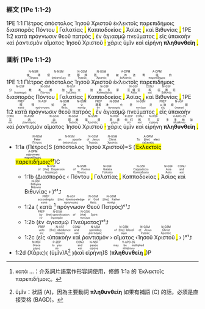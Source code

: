 ### 經文 (1Pe 1:1-2)

1PE 1:1 <span title="N-NSM&#10;彼得&#10;Πέτρος">Πέτρος</span>   <span title="N-NSM&#10;使徒&#10;ἀπόστολος">ἀπόστολος</span>   <span title="N-GSM&#10;耶稣&#10;Ἰησοῦς">Ἰησοῦ</span>   <span title="N-GSM&#10;基督&#10;Χριστός">Χριστοῦ</span>   <span title="A-DPM&#10;被拣选&#10;ἐκλεκτός">ἐκλεκτοῖς</span>   <span title="A-DPM&#10;寄居的&#10;παρεπίδημος">παρεπιδήμοις</span>   <span title="N-GSF&#10;分散&#10;διασπορά">διασπορᾶς</span>   <span title="N-GSM&#10;本都&#10;Πόντος">Πόντου</span> <mark class="pm">,</mark> <span title="N-GSF&#10;加拉太&#10;Γαλατία">Γαλατίας</span> <mark class="pm">,</mark> <span title="N-GSF&#10;加帕多家&#10;Καππαδοκία">Καππαδοκίας</span> <mark class="pm">,</mark> <span title="N-GSF&#10;亚细亚&#10;Ἀσία">Ἀσίας</span> <mark class="pm">,</mark> <span title="CONJ&#10;和&#10;καί">καὶ</span>   <span title="N-GSF&#10;庇推尼&#10;Βιθυνία">Βιθυνίας</span> <mark class="pm">,</mark> 1PE 1:2 <span title="PREP&#10;照&#10;κατά">κατὰ</span>   <span title="N-ASF&#10;预知&#10;πρόγνωσις">πρόγνωσιν</span>   <span title="N-GSM&#10;神&#10;θεός">θεοῦ</span>   <span title="N-GSM&#10;父&#10;πατήρ">πατρός</span> <mark class="pm">,</mark> <span title="PREP&#10;藉着&#10;ἐν">ἐν</span>   <span title="N-DSM&#10;净化&#10;ἁγιασμός">ἁγιασμῷ</span>   <span title="N-GSN&#10;圣灵&#10;πνεῦμα">πνεύματος</span> <mark class="pm">,</mark> <span title="PREP&#10;以致&#10;εἰς">εἰς</span>   <span title="N-ASF&#10;顺服&#10;ὑπακοή">ὑπακοὴν</span>   <span title="CONJ&#10;又&#10;καί">καὶ</span>   <span title="N-ASM&#10;洒&#10;ῥαντισμός">ῥαντισμὸν</span>   <span title="N-GSN&#10;血&#10;αἷμα">αἵματος</span>   <span title="N-GSM&#10;耶稣&#10;Ἰησοῦς">Ἰησοῦ</span>   <span title="N-GSM&#10;基督&#10;Χριστός">Χριστοῦ</span> <mark class="pm">·</mark> <span title="N-NSF&#10;恩惠&#10;χάρις">χάρις</span>   <span title="P-2DP&#10;你们&#10;σύ">ὑμῖν</span>   <span title="CONJ&#10;和&#10;καί">καὶ</span>   <span title="N-NSF&#10;平安&#10;εἰρήνη">εἰρήνη</span>   <span title="V-APO-3S&#10;多多地加&#10;πληθύνω"><strong>πληθυνθείη</strong></span> <mark class="pm">.</mark> 
### 圖析 (1Pe 1:1-2)
1PE 1:1 <RUBY><ruby><ruby>Πέτρος<rt>Πέτρος</rt></ruby><rt>彼得</rt></ruby><rt>N-NSM</rt></RUBY>   <RUBY><ruby><ruby>ἀπόστολος<rt>ἀπόστολος</rt></ruby><rt>使徒</rt></ruby><rt>N-NSM</rt></RUBY>   <RUBY><ruby><ruby>Ἰησοῦ<rt>Ἰησοῦς</rt></ruby><rt>耶稣</rt></ruby><rt>N-GSM</rt></RUBY>   <RUBY><ruby><ruby>Χριστοῦ<rt>Χριστός</rt></ruby><rt>基督</rt></ruby><rt>N-GSM</rt></RUBY>   <RUBY><ruby><ruby>ἐκλεκτοῖς<rt>ἐκλεκτός</rt></ruby><rt>被拣选</rt></ruby><rt>A-DPM</rt></RUBY>   <RUBY><ruby><ruby>παρεπιδήμοις<rt>παρεπίδημος</rt></ruby><rt>寄居的</rt></ruby><rt>A-DPM</rt></RUBY>   <RUBY><ruby><ruby>διασπορᾶς<rt>διασπορά</rt></ruby><rt>分散</rt></ruby><rt>N-GSF</rt></RUBY>   <RUBY><ruby><ruby>Πόντου<rt>Πόντος</rt></ruby><rt>本都</rt></ruby><rt>N-GSM</rt></RUBY> <mark class="pm">,</mark> <RUBY><ruby><ruby>Γαλατίας<rt>Γαλατία</rt></ruby><rt>加拉太</rt></ruby><rt>N-GSF</rt></RUBY> <mark class="pm">,</mark> <RUBY><ruby><ruby>Καππαδοκίας<rt>Καππαδοκία</rt></ruby><rt>加帕多家</rt></ruby><rt>N-GSF</rt></RUBY> <mark class="pm">,</mark> <RUBY><ruby><ruby>Ἀσίας<rt>Ἀσία</rt></ruby><rt>亚细亚</rt></ruby><rt>N-GSF</rt></RUBY> <mark class="pm">,</mark> <RUBY><ruby><ruby>καὶ<rt>καί</rt></ruby><rt>和</rt></ruby><rt>CONJ</rt></RUBY>   <RUBY><ruby><ruby>Βιθυνίας<rt>Βιθυνία</rt></ruby><rt>庇推尼</rt></ruby><rt>N-GSF</rt></RUBY> <mark class="pm">,</mark> 1PE 1:2 <RUBY><ruby><ruby>κατὰ<rt>κατά</rt></ruby><rt>照</rt></ruby><rt>PREP</rt></RUBY>   <RUBY><ruby><ruby>πρόγνωσιν<rt>πρόγνωσις</rt></ruby><rt>预知</rt></ruby><rt>N-ASF</rt></RUBY>   <RUBY><ruby><ruby>θεοῦ<rt>θεός</rt></ruby><rt>神</rt></ruby><rt>N-GSM</rt></RUBY>   <RUBY><ruby><ruby>πατρός<rt>πατήρ</rt></ruby><rt>父</rt></ruby><rt>N-GSM</rt></RUBY> <mark class="pm">,</mark> <RUBY><ruby><ruby>ἐν<rt>ἐν</rt></ruby><rt>藉着</rt></ruby><rt>PREP</rt></RUBY>   <RUBY><ruby><ruby>ἁγιασμῷ<rt>ἁγιασμός</rt></ruby><rt>净化</rt></ruby><rt>N-DSM</rt></RUBY>   <RUBY><ruby><ruby>πνεύματος<rt>πνεῦμα</rt></ruby><rt>圣灵</rt></ruby><rt>N-GSN</rt></RUBY> <mark class="pm">,</mark> <RUBY><ruby><ruby>εἰς<rt>εἰς</rt></ruby><rt>以致</rt></ruby><rt>PREP</rt></RUBY>   <RUBY><ruby><ruby>ὑπακοὴν<rt>ὑπακοή</rt></ruby><rt>顺服</rt></ruby><rt>N-ASF</rt></RUBY>   <RUBY><ruby><ruby>καὶ<rt>καί</rt></ruby><rt>又</rt></ruby><rt>CONJ</rt></RUBY>   <RUBY><ruby><ruby>ῥαντισμὸν<rt>ῥαντισμός</rt></ruby><rt>洒</rt></ruby><rt>N-ASM</rt></RUBY>   <RUBY><ruby><ruby>αἵματος<rt>αἷμα</rt></ruby><rt>血</rt></ruby><rt>N-GSN</rt></RUBY>   <RUBY><ruby><ruby>Ἰησοῦ<rt>Ἰησοῦς</rt></ruby><rt>耶稣</rt></ruby><rt>N-GSM</rt></RUBY>   <RUBY><ruby><ruby>Χριστοῦ<rt>Χριστός</rt></ruby><rt>基督</rt></ruby><rt>N-GSM</rt></RUBY> <mark class="pm">·</mark> <RUBY><ruby><ruby>χάρις<rt>χάρις</rt></ruby><rt>恩惠</rt></ruby><rt>N-NSF</rt></RUBY>   <RUBY><ruby><ruby>ὑμῖν<rt>σύ</rt></ruby><rt>你们</rt></ruby><rt>P-2DP</rt></RUBY>   <RUBY><ruby><ruby>καὶ<rt>καί</rt></ruby><rt>和</rt></ruby><rt>CONJ</rt></RUBY>   <RUBY><ruby><ruby>εἰρήνη<rt>εἰρήνη</rt></ruby><rt>平安</rt></ruby><rt>N-NSF</rt></RUBY>   <RUBY><ruby><ruby><strong>πληθυνθείη</strong><rt>πληθύνω</rt></ruby><rt>多多地加</rt></ruby><rt>V-APO-3S</rt></RUBY> <mark class="pm">.</mark> 
- 1:1a (<RUBY><ruby><ruby>Πέτρος<rt>Πέτρος</rt></ruby><rt>Peter</rt></ruby><rt>N-NSM</rt></RUBY>)S (<RUBY><ruby><ruby>ἀπόστολος<rt>ἀπόστολος</rt></ruby><rt>an apostle</rt></ruby><rt>N-NSM</rt></RUBY> <RUBY><ruby><ruby>Ἰησοῦ<rt>Ἰησοῦς</rt></ruby><rt>of Jesus</rt></ruby><rt>N-GSM</rt></RUBY> <RUBY><ruby><ruby>Χριστοῦ<rt>Χριστός</rt></ruby><rt>Christ</rt></ruby><rt>N-GSM</rt></RUBY>)=S (<mark><RUBY><ruby><ruby>Ἐκλεκτοῖς<rt>ἐκλεκτός</rt></ruby><rt>To [the] elect</rt></ruby><rt>A-DPM</rt></RUBY> <RUBY><ruby><ruby>παρεπιδήμοις<rt>παρεπίδημος</rt></ruby><rt>sojourners</rt></ruby><rt>A-DPM</rt></RUBY>°¹</mark>)C 
	- 1:1b (<RUBY><ruby><ruby>Διασπορᾶς<rt>διασπορά</rt></ruby><rt>of [the] Dispersion</rt></ruby><rt>N-GSF</rt></RUBY> ‹ <RUBY><ruby><ruby>Πόντου <mark class="pm">,</mark><rt>Πόντος</rt></ruby><rt>of Pontus</rt></ruby><rt>N-GSM</rt></RUBY> <RUBY><ruby><ruby>Γαλατίας <mark class="pm">,</mark><rt>Γαλατία</rt></ruby><rt>Galatia</rt></ruby><rt>N-GSF</rt></RUBY> <RUBY><ruby><ruby>Καππαδοκίας <mark class="pm">,</mark><rt>Καππαδοκία</rt></ruby><rt>Cappadocia</rt></ruby><rt>N-GSF</rt></RUBY> <RUBY><ruby><ruby>Ἀσίας<rt>Ἀσία</rt></ruby><rt>Asia</rt></ruby><rt>N-GSF</rt></RUBY> <RUBY><ruby><ruby>καὶ<rt>καί</rt></ruby><rt>and</rt></ruby><rt>CONJ</rt></RUBY> <RUBY><ruby><ruby>Βιθυνίας<rt>Βιθυνία</rt></ruby><rt>Bithynia</rt></ruby><rt>N-GSF</rt></RUBY> › )°¹⮥
	- 1:2a (<RUBY><ruby><ruby>κατὰ<rt>κατά</rt></ruby><rt>according to</rt></ruby><rt>PREP</rt></RUBY>[^1] <RUBY><ruby><ruby>πρόγνωσιν<rt>πρόγνωσις</rt></ruby><rt>[the] foreknowledge</rt></ruby><rt>N-ASF</rt></RUBY> <RUBY><ruby><ruby>Θεοῦ<rt>θεός</rt></ruby><rt>of God</rt></ruby><rt>N-GSM</rt></RUBY> <RUBY><ruby><ruby>Πατρός<rt>πατήρ</rt></ruby><rt>[the] Father</rt></ruby><rt>N-GSM</rt></RUBY>)°¹⮥ 
	- 1:2b (<RUBY><ruby><ruby>ἐν<rt>ἐν</rt></ruby><rt>by</rt></ruby><rt>PREP</rt></RUBY> <RUBY><ruby><ruby>ἁγιασμῷ<rt>ἁγιασμός</rt></ruby><rt>[the] sanctification</rt></ruby><rt>N-DSM</rt></RUBY> <RUBY><ruby><ruby>Πνεύματος<rt>πνεῦμα</rt></ruby><rt>of [the] Spirit</rt></ruby><rt>N-GSN</rt></RUBY>)°¹⮥ 
	- 1:2c (<RUBY><ruby><ruby>εἰς<rt>εἰς</rt></ruby><rt>unto</rt></ruby><rt>PREP</rt></RUBY> ‹<RUBY><ruby><ruby>ὑπακοὴν<rt>ὑπακοή</rt></ruby><rt>[the] obedience</rt></ruby><rt>N-ASF</rt></RUBY> <RUBY><ruby><ruby>καὶ<rt>καί</rt></ruby><rt>and</rt></ruby><rt>CONJ</rt></RUBY> <RUBY><ruby><ruby>ῥαντισμὸν<rt>ῥαντισμός</rt></ruby><rt>sprinkling</rt></ruby><rt>N-ASM</rt></RUBY> › <RUBY><ruby><ruby>αἵματος<rt>αἷμα</rt></ruby><rt>of [the] blood</rt></ruby><rt>N-GSN</rt></RUBY> ‹<RUBY><ruby><ruby>Ἰησοῦ<rt>Ἰησοῦς</rt></ruby><rt>of Jesus</rt></ruby><rt>N-GSM</rt></RUBY> <RUBY><ruby><ruby>Χριστοῦ <mark class="pm">,</mark><rt>Χριστός</rt></ruby><rt>Christ</rt></ruby><rt>N-GSM</rt></RUBY> › )°¹⮥ 
- 1:2d (<RUBY><ruby><ruby>Χάρις<rt>χάρις</rt></ruby><rt>Grace</rt></ruby><rt>N-NSF</rt></RUBY>)⦇ (<RUBY><ruby><ruby>ὑμῖν<rt>σύ</rt></ruby><rt>to you</rt></ruby><rt>P-2DP</rt></RUBY>)A[^2] ⦈(<RUBY><ruby><ruby>καὶ<rt>καί</rt></ruby><rt>and</rt></ruby><rt>CONJ</rt></RUBY> <RUBY><ruby><ruby>εἰρήνη<rt>εἰρήνη</rt></ruby><rt>peace</rt></ruby><rt>N-NSF</rt></RUBY>)S (<RUBY><ruby><ruby><strong>πληθυνθείη <mark class="pm">.</mark></strong><rt>πληθύνω</rt></ruby><rt>may be multiplied</rt></ruby><rt>V-APO-3S</rt></RUBY>)P


[^1]: κατὰ ...：介系詞片語當作形容詞使用，修飾 1:1a 的 Ἐκλεκτοῖς παρεπιδήμοις。
[^2]: ὑμῖν：狀語 (A)，因為主要動詞 **πληθυνθείη** 如果有補語 (C) 的話，必須是直接受格 (BAGD)。
